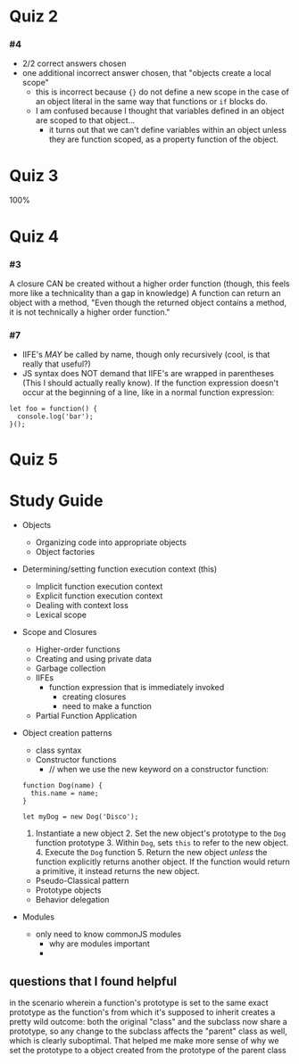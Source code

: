 # Quiz 2
### #4
- 2/2 correct answers chosen
- one additional incorrect answer chosen, that "objects create a local scope"
  - this is incorrect because `{}` do not define a new scope in the case of an object literal
  in the same way that functions or `if` blocks do.
  - I am confused because I thought that variables defined in an object are scoped to that object...
    - it turns out that we can't define variables within an object unless they are function scoped,
    as a property function of the object.

# Quiz 3
100%
# Quiz 4
### #3
A closure CAN be created without a higher order function (though, this feels more like a technicality than a gap in knowledge)
A function can return an object with a method, "Even though the returned object contains a method, it is not technically 
a higher order function."
### #7
- IIFE's *MAY* be called by name, though only recursively (cool, is that really that useful?)
- JS syntax does NOT demand that IIFE's are wrapped in parentheses (This I should actually really know). If the function 
expression doesn't occur at the beginning of a line, like in a normal function expression:
```
let foo = function() {
  console.log('bar');
}();
```
# Quiz 5

# Study Guide

- Objects
  - Organizing code into appropriate objects
  - Object factories
- Determining/setting function execution context (this)
  - Implicit function execution context
  - Explicit function execution context
  - Dealing with context loss
  - Lexical scope
- Scope and Closures
  - Higher-order functions
  - Creating and using private data
  - Garbage collection
  - IIFEs
    - function expression that is immediately invoked
      - creating closures
      - need to make a function 
  - Partial Function Application
- Object creation patterns
  - class syntax
  - Constructor functions
    - // when we use the new keyword on a constructor function:

  ```
  function Dog(name) {
    this.name = name;
  }
  
  let myDog = new Dog('Disco');
  ```
  
  1. Instantiate a new object
     2. Set the new object's prototype to the `Dog` function prototype
     3. Within `Dog`, sets `this` to refer to the new object.
     4. Execute the `Dog` function
     5. Return the new object *unless* the function explicitly returns 
     another object. If the function would return a primitive, it 
     instead returns the new object.
  - Pseudo-Classical pattern
  - Prototype objects
  - Behavior delegation
- Modules
  - only need to know commonJS modules
    - why are modules important
    - 

## questions that I found helpful
in the scenario wherein a function's prototype is set to the same exact prototype as
the function's from which it's supposed to inherit creates a pretty wild outcome: both
the original "class" and the subclass now share a prototype, so any change to the subclass 
affects the "parent" class as well, which is clearly suboptimal.
That helped me make more sense of why we set the prototype to a object created from the prototype of the parent class
